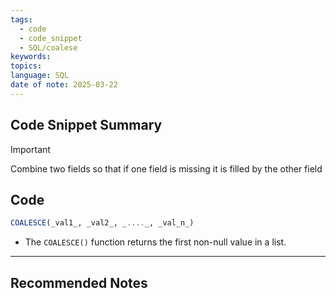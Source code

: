 ```yaml
---
tags:
  - code
  - code_snippet
  - SQL/coalese
keywords: 
topics: 
language: SQL
date of note: 2025-03-22
---
```


## Code Snippet Summary

>[!important]
>Combine two fields so that if one field is missing it is filled by the other field


## Code

```sql
COALESCE(_val1_, _val2_, _...._, _val_n_)
```

- The `COALESCE()` function returns the first non-null value in a list.




-----------
##  Recommended Notes

